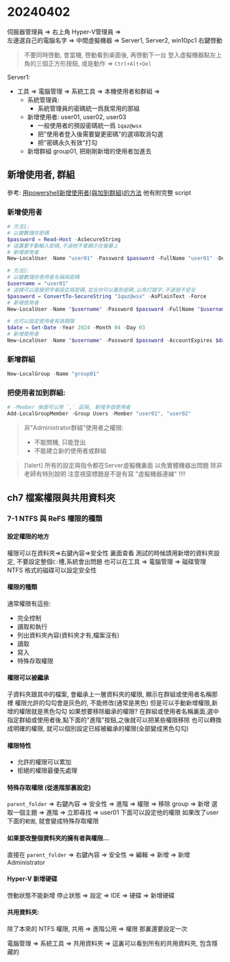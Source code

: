 # 20240402

伺服器管理員 => 右上角 Hyper-V管理員 =>  
左邊選自己的電腦名字 => 中間虛擬機器 => Server1, Server2, win10pc1 右鍵啓動

> 不要同時啓動, 會當機, 啓動看到桌面後, 再啓動下一台
> 登入虛擬機器點左上角的三個正方形按鈕, 或是動作 => `Ctrl+Alt+Del`

Server1:

-   工具 => 電腦管理 => 系統工具 => 本機使用者和群組 =>
    -   系統管理員:
        -   系統管理員的密碼統一爲我常用的那組
    -   新增使用者: user01, user02, user03
        -   一般使用者的預設密碼統一爲 `1qaz@wsx`
        -   把"使用者登入後需要變更密碼"的選項取消勾選
        -   把"密碼永久有效"打勾
    -   新增群組 group01, 把剛剛新增的使用者加進去

## 新增使用者, 群組

參考:
[用powershell新增使用者(與加到群組)的方法](https://lazyadmin.nl/powershell/create-local-user/)
他有附完整 script

### 新增使用者

```powershell
# 方法1:
# 以變數儲存密碼
$password = Read-Host -AsSecureString
# 這裏要手動輸入密碼,不過他不會顯示在螢幕上
# 新增使用者
New-LocalUser -Name "user01" -Password $password -FullName "user01" -Description "test user"

# 方法2:
# 以變數儲存使用者名稱與密碼
$username = "user01"
# 這樣可以直接把字串設定爲密碼,並且你可以看到密碼,以免打錯字,不過很不安全
$password = ConvertTo-SecureString "1qaz@wsx" -AsPlainText -Force
# 新增使用者
New-LocalUser -Name "$username" -Password $password -FullName "$username" -Description "test user"

# 也可以設定使用者有效期限
$date = Get-Date -Year 2024 -Month 04 -Day 03
# 新增使用者
New-LocalUser -Name "$username" -Password $password -AccountExpires $date -FullName "$username" -Description "test user"
```

### 新增群組

```powershell
New-LocalGroup -Name "group01"
```

### 把使用者加到群組:

```powershell
# -Member 後面可以用 `,` 區隔, 新增多個使用者
Add-LocalGroupMember -Group Users -Member "user01", "user02"
```

> 非"Administrator群組"使用者之權限:
>
> -   不能關機, 只能登出
> -   不能建立新的使用者或群組

> [!alert] 所有的設定與指令都在Server虛擬機裏面
> 以免實體機器出問題
> 除非老師有特別說明
> 注意視窗標題是不是有寫 "虛擬機器連線" !!!!

## ch7 檔案權限與共用資料夾

### 7-1 NTFS 與 ReFS 權限的種類

#### 設定權限的地方

權限可以在資料夾=>右鍵內容=>安全性 裏面查看
測試的時候請用新增的資料夾設定, 不要設定整個`C:`槽,系統會出問題
也可以在工具 => 電腦管理 => 磁碟管理  
NTFS 格式的磁碟可以設定安全性

#### 權限的種類

通常權限有這些:

-   完全控制
-   讀取和執行
-   列出資料夾內容(資料夾才有,檔案沒有)
-   讀取
-   寫入
-   特殊存取權限

#### 權限可以被繼承

子資料夾跟其中的檔案, 會繼承上一層資料夾的權限,
顯示在群組或使用者名稱那裡
權限允許的勾勾會是灰色的, 不能修改(通常是黑色)
但是可以手動新增權限,新增的權限就是黑色勾勾
如果想要移除繼承的權限?
在群組或使用者名稱裏面,選中指定群組或使用者後,點下面的"進階"按鈕,之後就可以把某些權限移除
也可以轉換成明確的權限, 就可以個別設定已經被繼承的權限(全部變成黑色勾勾)

#### 權限特性

-   允許的權限可以累加
-   拒絕的權限最優先處理

#### 特殊存取權限 (從進階那裏設定)

`parent_folder` => 右鍵內容 => 安全性 => 進階 =>
權限 => 移除 group
=> 新增 選取一個主題 => 進階 => 立即尋找 => user01
下面可以設定他的權限
如果改了user下面的`範圍`, 就會變成特殊存取權限

#### 如果要改整個資料夾的擁有者與權限...

直接在 `parent_folder` => 右鍵內容 => 安全性 => 編輯 => 新增 => 新增 Administrator

#### Hyper-V 新增硬碟

啓動狀態不能新增
停止狀態 => 設定 => IDE => 硬碟 => 新增硬碟

#### 共用資料夾:

除了本來的 NTFS 權限,
共用 => 進階公用 => 權限 那裏還要設定一次

電腦管理 => 系統工具 => 共用資料夾 => 這裏可以看到所有的共用資料夾, 包含隱藏的
